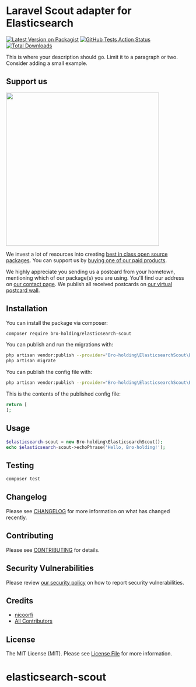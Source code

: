 # Laravel Scout adapter for Elasticsearch

[![Latest Version on Packagist](https://img.shields.io/packagist/v/bro-holding/elasticsearch-scout.svg?style=flat-square)](https://packagist.org/packages/bro-holding/elasticsearch-scout)
[![GitHub Tests Action Status](https://img.shields.io/github/workflow/status/bro-holding/elasticsearch-scout/run-tests?label=tests)](https://github.com/bro-holding/elasticsearch-scout/actions?query=workflow%3ATests+branch%3Amaster)
[![Total Downloads](https://img.shields.io/packagist/dt/bro-holding/elasticsearch-scout.svg?style=flat-square)](https://packagist.org/packages/bro-holding/elasticsearch-scout)


This is where your description should go. Limit it to a paragraph or two. Consider adding a small example.

## Support us

[<img src="https://github-ads.s3.eu-central-1.amazonaws.com/package-elasticsearch-scout-laravel.jpg?t=1" width="419px" />](https://spatie.be/github-ad-click/package-elasticsearch-scout-laravel)

We invest a lot of resources into creating [best in class open source packages](https://spatie.be/open-source). You can support us by [buying one of our paid products](https://spatie.be/open-source/support-us).

We highly appreciate you sending us a postcard from your hometown, mentioning which of our package(s) you are using. You'll find our address on [our contact page](https://spatie.be/about-us). We publish all received postcards on [our virtual postcard wall](https://spatie.be/open-source/postcards).

## Installation

You can install the package via composer:

```bash
composer require bro-holding/elasticsearch-scout
```

You can publish and run the migrations with:

```bash
php artisan vendor:publish --provider="Bro-holding\ElasticsearchScout\ElasticsearchScoutServiceProvider" --tag="elasticsearch-scout-migrations"
php artisan migrate
```

You can publish the config file with:
```bash
php artisan vendor:publish --provider="Bro-holding\ElasticsearchScout\ElasticsearchScoutServiceProvider" --tag="elasticsearch-scout-config"
```

This is the contents of the published config file:

```php
return [
];
```

## Usage

```php
$elasticsearch-scout = new Bro-holding\ElasticsearchScout();
echo $elasticsearch-scout->echoPhrase('Hello, Bro-holding!');
```

## Testing

```bash
composer test
```

## Changelog

Please see [CHANGELOG](CHANGELOG.md) for more information on what has changed recently.

## Contributing

Please see [CONTRIBUTING](.github/CONTRIBUTING.md) for details.

## Security Vulnerabilities

Please review [our security policy](../../security/policy) on how to report security vulnerabilities.

## Credits

- [nicoorfi](https://github.com/nicoorfi)
- [All Contributors](../../contributors)

## License

The MIT License (MIT). Please see [License File](LICENSE.md) for more information.
# elasticsearch-scout

